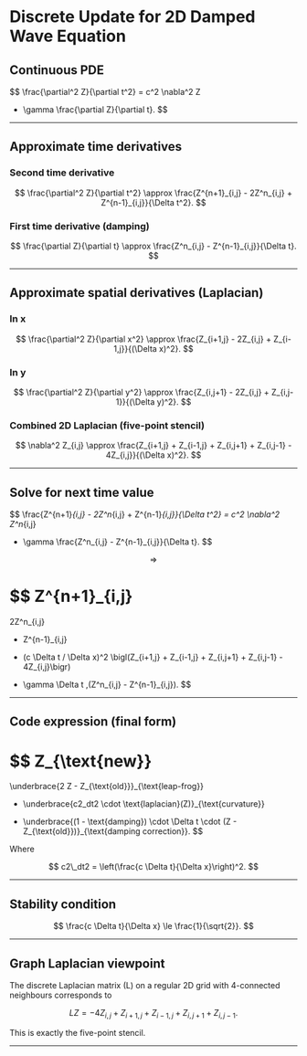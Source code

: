 # Discrete Update for 2D Damped Wave Equation

## Continuous PDE

$$
\frac{\partial^2 Z}{\partial t^2}
= c^2 \nabla^2 Z
- \gamma \frac{\partial Z}{\partial t}.
$$

---

## Approximate time derivatives

### Second time derivative

$$
\frac{\partial^2 Z}{\partial t^2}
\approx
\frac{Z^{n+1}_{i,j} - 2Z^n_{i,j} + Z^{n-1}_{i,j}}{\Delta t^2}.
$$

### First time derivative (damping)

$$
\frac{\partial Z}{\partial t}
\approx
\frac{Z^n_{i,j} - Z^{n-1}_{i,j}}{\Delta t}.
$$

---

## Approximate spatial derivatives (Laplacian)

### In x

$$
\frac{\partial^2 Z}{\partial x^2}
\approx
\frac{Z_{i+1,j} - 2Z_{i,j} + Z_{i-1,j}}{(\Delta x)^2}.
$$

### In y

$$
\frac{\partial^2 Z}{\partial y^2}
\approx
\frac{Z_{i,j+1} - 2Z_{i,j} + Z_{i,j-1}}{(\Delta y)^2}.
$$

### Combined 2D Laplacian (five-point stencil)

$$
\nabla^2 Z_{i,j}
\approx
\frac{Z_{i+1,j} + Z_{i-1,j} + Z_{i,j+1} + Z_{i,j-1} - 4Z_{i,j}}{(\Delta x)^2}.
$$

---

## Solve for next time value

$$
\frac{Z^{n+1}_{i,j} - 2Z^n_{i,j} + Z^{n-1}_{i,j}}{\Delta t^2}
= c^2 \nabla^2 Z^n_{i,j}
- \gamma \frac{Z^n_{i,j} - Z^{n-1}_{i,j}}{\Delta t}.
$$

$$
\Longrightarrow
$$

$$
Z^{n+1}_{i,j}
=
2Z^n_{i,j}
- Z^{n-1}_{i,j}
+ (c \Delta t / \Delta x)^2 \bigl(Z_{i+1,j} + Z_{i-1,j} + Z_{i,j+1} + Z_{i,j-1} - 4Z_{i,j}\bigr)
- \gamma \Delta t \,(Z^n_{i,j} - Z^{n-1}_{i,j}).
$$

---

## Code expression (final form)

$$
Z_{\text{new}}
=
\underbrace{2 Z - Z_{\text{old}}}_{\text{leap-frog}}
+ \underbrace{c2\_dt2 \cdot \text{laplacian}(Z)}_{\text{curvature}}
- \underbrace{(1 - \text{damping}) \cdot \Delta t \cdot (Z - Z_{\text{old}})}_{\text{damping correction}}.
$$

Where

$$
c2\_dt2 = \left(\frac{c \Delta t}{\Delta x}\right)^2.
$$

---

## Stability condition

$$
\frac{c \Delta t}{\Delta x} \le \frac{1}{\sqrt{2}}.
$$

---

## Graph Laplacian viewpoint

The discrete Laplacian matrix \(L\) on a regular 2D grid with 4-connected neighbours corresponds to

$$
L Z = -4Z_{i,j} + Z_{i+1,j} + Z_{i-1,j} + Z_{i,j+1} + Z_{i,j-1}.
$$

This is exactly the five-point stencil.

---

